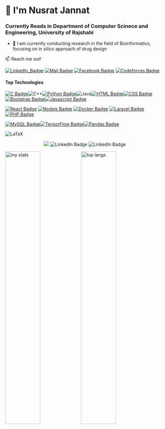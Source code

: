 # 👋 I'm Nusrat Jannat
### Currently Reads in Department of Computer Scinece and Engineering, University of Rajshahi

- 🧬 I am currently conducting research in the field of Bioinformatics, focusing on in silico approach of drug design

:mailbox: Reach me out!
 
[![LinkedIn_Badge](https://img.shields.io/badge/LinkedIn-Nusrat_Jannat-blue?style=flat&logo=linkedin)](https://www.linkedin.com/in/nusrat-jannat-0b86a7248/)
[![Mail Badge](https://img.shields.io/badge/-Nusrat_Jannat-c0392b?style=flat&labelColor=c0392b&logo=gmail&logoColor=white)](nusratjannat2001@gmail.com)
[![Facebook Badge](https://img.shields.io/badge/-Nusrat_Jannat-2c3e50?style=flat&labelColor=2c3e50&logo=facebook&logoColor=white)](www.facebook.com/nusratjannat.easha.7)
[![Codeforces Badge](https://img.shields.io/badge/-Nusrat_Jannat-orange?style=flat&logo=codeforces&logoColor=white)](https://codeforces.com/profile/jannat2001)

#### Top Technologies

[![C Badge](https://img.shields.io/badge/C_programming-00599C?style=for-the-badge&logo=c&logoColor=white)](#)![C++](https://img.shields.io/badge/c++-%3300599C.svg?style=for-the-badge&logo=c%2B%2B&logoColor=white)[![Python Badge](https://img.shields.io/badge/Python-3776AB?style=for-the-badge&logo=python&logoColor=white)](#)![Java](https://img.shields.io/badge/java-%23ED8B00.svg?style=for-the-badge&logo=openjdk&logoColor=white)[![HTML Badge](https://img.shields.io/badge/HTML5-E34F26?style=for-the-badge&logo=html5&logoColor=white)](#)[![CSS Badge](https://img.shields.io/badge/CSS3-1572B6?style=for-the-badge&logo=css3&logoColor=white)](#)[![Bootstrap Badge](https://img.shields.io/badge/Bootstrap-7952B3?style=for-the-badge&logo=bootstrap&logoColor=white)](#)[![Javascript Badge](https://img.shields.io/badge/-Javascript-F0DB4F?style=for-the-badge&labelColor=black&logo=javascript&logoColor=F0DB4F)](#)

[![React Badge](https://img.shields.io/badge/-React-61DBFB?style=for-the-badge&labelColor=black&logo=react&logoColor=61DBFB)](#) [![Nodejs Badge](https://img.shields.io/badge/-Nodejs-3C873A?style=for-the-badge&labelColor=black&logo=node.js&logoColor=3C873A)](#)  [![Docker Badge](https://img.shields.io/badge/-Docker-007acc?style=for-the-badge&labelColor=black&logo=docker&logoColor=007acc)](#) [![Laravel Badge](https://img.shields.io/badge/Laravel-F55247?style=for-the-badge&logo=laravel&logoColor=white)](#)[![PHP Badge](https://img.shields.io/badge/-PHP-e535ab?style=for-the-badge&labelColor=black&logo=php&logoColor=e535ab)](#)

[![MySQL Badge](https://img.shields.io/badge/MySQL-4479A1?style=for-the-badge&logo=mysql&logoColor=white)](#)[![TensorFlow Badge](https://img.shields.io/badge/TensorFlow-FF6F00?style=for-the-badge&logo=tensorflow&logoColor=white)](#)[![Pandas Badge](https://img.shields.io/badge/Pandas-150458?style=for-the-badge&logo=pandas&logoColor=white)](#)

![LaTeX](https://img.shields.io/badge/latex-%23008080.svg?style=for-the-badge&logo=latex&logoColor=white)



<p align="center">
    <img src="https://komarev.com/ghpvc/?username=nusratjannat-2001&color=blue">
    <img  src="https://img.shields.io/github/followers/nusratjannat-2001?label=Follow" alt="LinkedIn Badge"/>
    <img src="https://img.shields.io/github/stars/nusratjannat-2001?affiliations=OWNER%2CCOLLABORATOR" alt="LinkedIn Badge"/>
</p>


<img alt="my stats" align="left" width="47%" src="https://github-readme-stats.vercel.app/api?username=nusratjannat-2001"/>
<img alt="top langs" align="left" width="47%" src="https://github-readme-stats.vercel.app/api/top-langs/?username=nusratjannat-2001&layout=compact"/>





